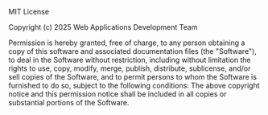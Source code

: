 MIT License

Copyright (c) 2025 Web Applications Development Team

Permission is hereby granted, free of charge, to any person obtaining a copy
of this software and associated documentation files (the "Software"), to deal
in the Software without restriction, including without limitation the rights
to use, copy, modify, merge, publish, distribute, sublicense, and/or sell
copies of the Software, and to permit persons to whom the Software is           
furnished to do so, subject to the following conditions:
The above copyright notice and this permission notice shall be included in all
copies or substantial portions of the Software.
   